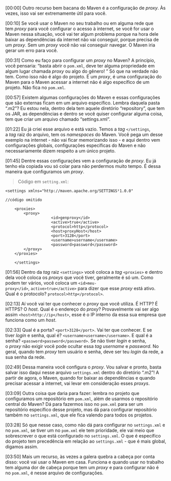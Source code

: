 [00:00] Outro recurso bem bacana do Maven é a configuração de _proxy_. Às vezes, isso vai ser extremamente útil para você.

[00:10] Se você usar o Maven no seu trabalho ou em alguma rede que tem _proxy_ para você configurar o acesso à internet, se você for usar o Maven nessa situação, você vai ter algum problema porque na hora dele baixar as dependências da internet não vai conseguir, porque precisa de um _proxy_. Sem um _proxy_ você não vai conseguir navegar. O Maven iria gerar um erro para você.

[00:31] Como eu faço para configurar um _proxy_ no Maven? A princípio, você pensaria: “basta abrir o `pom.xml`, deve ter alguma propriedade em algum lugar chamada _proxy_ ou algo do gênero! ” Só que na verdade não tem. Como isso não é algo do projeto. É um _proxy_, é uma configuração do Maven para o Maven acessar a internet não é algo específico de um projeto. Não fica no `pom.xml`.

[00:57] Existem algumas configurações do Maven e essas configurações que são externas ficam em um arquivo específico. Lembra daquela pasta “.m2”? Eu estou nela, dentro dela tem aquele diretório “repository”, que tem os JAR, as dependências e dentro se você quiser configurar alguma coisa, tem que criar um arquivo chamado “settings.xml”.

[01:22] Eu já criei esse arquivo e está vazio. Temos a _tag_ `</settings`, a _tag_ raiz do arquivo, tem os _namespaces_ do Maven. Você pega um desse exemplo na internet - não vai ficar memorizando isso - e aqui dentro vem configurações globais, configurações específicas do Maven e não necessariamente dizem respeito a um único projeto.

[01:45] Dentre essas configurações vem a configuração de _proxy_. Eu já tenho ela copiada vou só colar para não perdermos muito tempo. É dessa maneira que configuramos um _proxy_.

> Código em `setting.xml`:

```php-template
<settings xmlns="http://maven.apache.org/SETTINGS¹1.0.0"

//código omitido

    <proxies>
        <proxy>
                    <id>genproxy</id>
                    <active>true</active>
                    <protocol>http</protocol>
                    <host>proxyHost</host>
                    <port>3128</port>
                    <username>username</username>
                    <password>password</password>
        </proxy>
    </proxies>

    </settings>
```

[01:56] Dentro da _tag_ raiz `<settings>` você coloca a _tag_ `<proxies>` e dentro dela você coloca os _proxys_ que você tiver, geralmente é só um. Como podem ter vários, você coloca um `<id>meu-proxy</id>`, `active>true</active>` para dizer que esse _proxy_ está ativo. Qual é o protocolo? `protocol>http</protocol>`.

[02:13] Aí você vai ter que conhecer o _proxy_ que você utiliza. É HTTP? É HTTPS? O _host_. Qual é o endereço do _proxy_? Provavelmente vai ser algo assim `<host>http://ip</host>`, esse é o IP interno da essa sua empresa que funciona como um _host_.

[02:33] Qual é a porta? `<port>3128</port>`. Vai ter que conhecer. E se tiver _login_ e senha, qual é? `<username>username</username>`. E qual é a senha? `<password>password</password>`. Se não tiver _login_ e senha, o _proxy_ não exigir você pode ocultar essa _tag_ _username_ e _password_. No geral, quando tem _proxy_ tem usuário e senha, deve ser teu _login_ da rede, a sua senha da rede.

[02:49] Dessa maneira você configura o _proxy_. Vou salvar e pronto, basta salvar isso daqui nesse arquivo `settings.xml` dentro do diretório “.m2”! A partir de agora, o Maven, quando for baixar as dependências e quando precisar acessar a internet, vai levar em consideração esses _proxys_.

[03:09] Outra coisa que daria para fazer: lembra no projeto que configuramos um repositório em `pom.xml`, além de usarmos o repositório central do Maven? Dá para fazermos isso no `pom.xml` para ser um repositório específico desse projeto, mas dá para configurar repositório também no `settings.xml`, que ele fica valendo para todos os projetos.

[03:28] Só que nesse caso, como não dá para configurar no `settings.xml` e no `pom.xml`, se tiver um no `pom.xml` ele tem prioridade, ele vai meio que sobrescrever o que está configurado no `settings.xml`. O que é específico do projeto tem precedência em relação ao `settings.xml` - que é mais global, digamos assim.

[03:50] Mais um recurso, às vezes a galera quebra a cabeça por conta disso: você vai usar o Maven em casa. Funciona e quando usar no trabalho tem alguma dor de cabeça porque tem um _proxy_ e para configurar não é no `pom.xml`, é nesse arquivo de configurações.